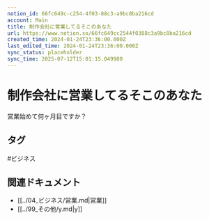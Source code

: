```yaml
---
notion_id: 66fc649c-c254-4f03-88c3-a9bc8ba216cd
account: Main
title: 制作会社に営業してるそこのあなた
url: https://www.notion.so/66fc649cc2544f0388c3a9bc8ba216cd
created_time: 2024-01-24T23:36:00.000Z
last_edited_time: 2024-01-24T23:36:00.000Z
sync_status: placeholder
sync_time: 2025-07-12T15:01:15.049980
---
```

# 制作会社に営業してるそこのあなた


営業始めて何ヶ月目ですか？



## タグ

#ビジネス 

## 関連ドキュメント

- [[../04_ビジネス/営業.md|営業]]
- [[../99_その他/y.md|y]]

